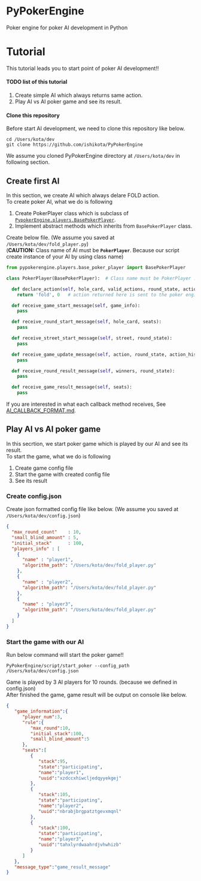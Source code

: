 # PyPokerEngine
Poker engine for poker AI development in Python

# Tutorial
This tutorial leads you to start point of poker AI development!!
#### TODO list of this tutorial
1. Create simple AI which always returns same action.
2. Play AI vs AI poker game and see its result.

#### Clone this repository
Before start AI development, we need to clone this repository like below.
```
cd /Users/kota/dev
git clone https://github.com/ishikota/PyPokerEngine
```
We assume you cloned PyPokerEngine directory at `/Users/kota/dev` in following section.

## Create first AI
In this section, we create AI which always delare FOLD action.  
To create poker AI, what we do is following

1. Create PokerPlayer class which is subclass of [`PypokerEngine.players.BasePokerPlayer`](https://github.com/ishikota/PyPokerEngine/blob/master/pypokerengine/players/base_poker_player.py).
2. Implement abstract methods which inherits from `BasePokerPlayer` class.


Create below file. (We assume you saved at `/Users/kota/dev/fold_player.py`)  
(**CAUTION:** Class name of AI must be **`PokerPlayer`**. Because our script create instance of your AI by using class name)

```python
from pypokerengine.players.base_poker_player import BasePokerPlayer

class PokerPlayer(BasePokerPlayer):  # Class name must be PokerPlayer !!

  def declare_action(self, hole_card, valid_actions, round_state, action_histories):
    return 'fold', 0   # action returned here is sent to the poker engine

  def receive_game_start_message(self, game_info):
    pass

  def receive_round_start_message(self, hole_card, seats):
    pass

  def receive_street_start_message(self, street, round_state):
    pass

  def receive_game_update_message(self, action, round_state, action_histories):
    pass

  def receive_round_result_message(self, winners, round_state):
    pass

  def receive_game_result_message(self, seats):
    pass
```
If you are interested in what each callback method receives, See [AI_CALLBACK_FORMAT.md](https://github.com/ishikota/PyPokerEngine/blob/master/AI_CALLBACK_FORMAT.md).

## Play AI vs AI poker game
In this secrtion, we start poker game which is played by our AI and see its result.  
To start the game, what we do is following

1. Create game config file
2. Start the game with created config file
3. See its result

### Create config.json
Create json formatted config file like below. (We assume you saved at `/Users/kota/dev/config.json`)  

```json
{
  "max_round_count"    : 10,
  "small_blind_amount" : 5,
  "initial_stack"      : 100,
  "players_info" : [
    {
      "name" : "player1",
      "algorithm_path": "/Users/kota/dev/fold_player.py"
    },
    {
      "name" : "player2",
      "algorithm_path": "/Users/kota/dev/fold_player.py"
    },
    {
      "name" : "player3",
      "algorithm_path": "/Users/kota/dev/fold_player.py"
    }
  ]
}

```

### Start the game with our AI
Run below command will start the poker game!!  
```
PyPokerEngine/script/start_poker --config_path /Users/kota/dev/config.json
```
Game is played by 3 AI players for 10 rounds. (because we defined in config.json)  
After finished the game, game result will be output on console like below.
```json
{
   "game_information":{
      "player_num":3,
      "rule":{
         "max_round":10,
         "initial_stack":100,
         "small_blind_amount":5
      },
      "seats":[
         {
            "stack":95,
            "state":"participating",
            "name":"player1",
            "uuid":"xzdccxhiwcljedqyyekgej"
         },
         {
            "stack":105,
            "state":"participating",
            "name":"player2",
            "uuid":"nbrabjbrgpatztgevxmqnl"
         },
         {
            "stack":100,
            "state":"participating",
            "name":"player3",
            "uuid":"tahxlyrdwaahrdjvhwhizb"
         }
      ]
   },
   "message_type":"game_result_message"
}
```
